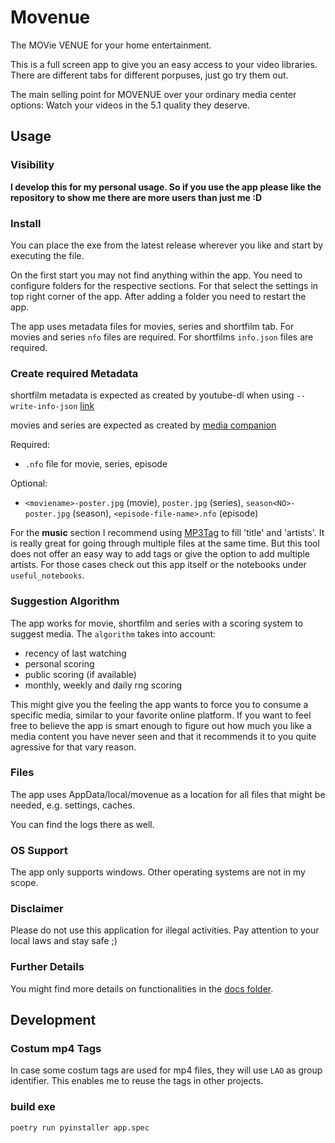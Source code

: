 # Movenue

The MOVie VENUE for your home entertainment.

This is a full screen app to give you an easy access to your video libraries. There are different tabs for different porpuses, just go try them out.

The main selling point for MOVENUE over your ordinary media center options: Watch your videos in the 5.1 quality they deserve.

## Usage

### Visibility

**I develop this for my personal usage. So if you use the app please like the repository to show me there are more users than just me :D**

### Install

You can place the exe from the latest release wherever you like and start by executing the file.

On the first start you may not find anything within the app. You need to configure folders for the respective sections. For that select the settings in top right corner of the app. After adding a folder you need to restart the app.

The app uses metadata files for movies, series and shortfilm tab. For movies and series `nfo` files are required. For shortfilms `info.json` files are required.

### Create required Metadata

shortfilm metadata is expected as created by youtube-dl when using `--write-info-json` [link](https://github.com/ytdl-org/youtube-dl?tab=readme-ov-file#filesystem-options)

movies and series are expected as created by [media companion](https://sourceforge.net/projects/mediacompanion/)

Required:

- `.nfo` file for movie, series, episode

Optional:

- `<moviename>-poster.jpg` (movie), `poster.jpg` (series), `season<NO>-poster.jpg` (season), `<episode-file-name>.nfo` (episode)

For the **music** section I recommend using [MP3Tag](https://www.mp3tag.de/) to fill 'title' and 'artists'. It is really great for going through multiple files at the same time. But this tool does not offer an easy way to add tags or give the option to add multiple artists. For those cases check out this app itself or the notebooks under `useful_notebooks`.

### Suggestion Algorithm

The app works for movie, shortfilm and series with a scoring system to suggest media. The `algorithm` takes into account:

- recency of last watching
- personal scoring
- public scoring (if available)
- monthly, weekly and daily rng scoring

This might give you the feeling the app wants to force you to consume a specific media, similar to your favorite online platform. If you want to feel free to believe the app is smart enough to figure out how much you like a media content you have never seen and that it recommends it to you quite agressive for that vary reason.

### Files

The app uses AppData/local/movenue as a location for all files that might be needed, e.g. settings, caches.

You can find the logs there as well.

### OS Support

The app only supports windows. Other operating systems are not in my scope.

### Disclaimer

Please do not use this application for illegal activities. Pay attention to your local laws and stay safe ;)

### Further Details

You might find more details on functionalities in the [docs folder](./docs/README.md).

## Development

### Costum mp4 Tags

In case some costum tags are used for mp4 files, they will use `LAO` as group identifier. This enables me to reuse the tags in other projects.

### build exe

```bash
poetry run pyinstaller app.spec
```
